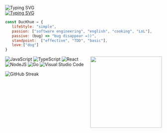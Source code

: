 
![Typing SVG](https://readme-typing-svg.herokuapp.com?font=ubuntu&color=%23000000&lines=Hi+there%2C+I'm+Duc+Khue+%7Bduckhue01%7D++%F0%9F%91%8B%F0%9F%91%8B%F0%9F%91%8B&height=30)  
[![Typing SVG](https://readme-typing-svg.herokuapp.com?font=Ubuntu&color=%23000000&size=12&multiline=true&lines=+A+clever+person+solves+a+problem.++A+wise+person+AVOIDS+it.++;-+Albert+Einstein)](https://git.io/typing-svg)

```js
const DucKhue = {
   lifeStyle: "simple",
   passion: ["software engineering", "english", "cooking", "LoL"],
   passive: (bug) => "bug disappear =))",
   standpoint:  ["effective", "TDD", "basic"],
   love:["dog"]
}
```



<img align='right' src="https://media.giphy.com/media/M9gbBd9nbDrOTu1Mqx/giphy.gif" width="230">

![JavaScript](https://img.shields.io/badge/javascript-%23323330.svg?style=for-the-badge&logo=javascript&logoColor=%23F7DF1E)
![TypeScript](https://img.shields.io/badge/typescript-%23007ACC.svg?style=for-the-badge&logo=typescript&logoColor=white)
![React](https://img.shields.io/badge/react-%2320232a.svg?style=for-the-badge&logo=react&logoColor=%2361DAFB)
![NodeJS](https://img.shields.io/badge/node.js-6DA55F?style=for-the-badge&logo=node.js&logoColor=white)
![Go](https://img.shields.io/badge/go-%2300ADD8.svg?style=for-the-badge&logo=go&logoColor=white)
![Visual Studio Code](https://img.shields.io/badge/Visual%20Studio%20Code-0078d7.svg?style=for-the-badge&logo=visual-studio-code&logoColor=white)


![GitHub Streak](https://github-readme-streak-stats.herokuapp.com/?user=duckhue01)
